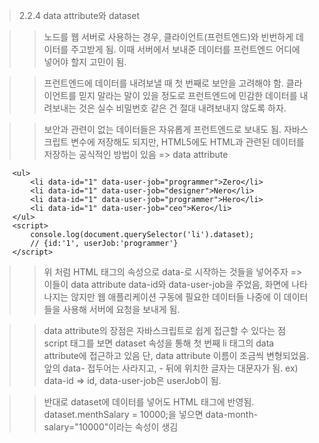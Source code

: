 > 2.2.4 data attribute와 dataset

>> 노드를 웹 서버로 사용하는 경우, 클라이언트(프런트엔드)와 빈번하게 데이터를 주고받게 됨.
>> 이때 서버에서 보내준 데이터를 프런트엔드 어디에 넣어야 할지 고민이 됨.

>> 프런트엔드에 데이터를 내려보낼 때 첫 번째로 보안을 고려해야 함.
>> 클라이언트를 믿지 말라는 말이 있을 정도로 프런트엔드에 민감한 데이터를 내려보내는 것은 실수 
>> 비밀번호 같은 건 절대 내려보내지 않도록 하자.

>> 보안과 관련이 없는 데이터들은 자유롭게 프런트엔드로 보내도 됨. 
>> 자바스크립트 변수에 저장해도 되지만, HTML5에도 HTML과 관련된 데이터를 저장하는 공식적인 방법이 있음 
>> => data attribute 

~~~
    <ul>
        <li data-id="1" data-user-job="programmer">Zero</li>
        <li data-id="1" data-user-job="designer">Nero</li>
        <li data-id="1" data-user-job="programmer">Hero</li>
        <li data-id="1" data-user-job="ceo">Kero</li>    
    </ul>
    <script>
        console.log(document.querySelector('li').dataset); 
        // {id:'1', userJob:'programmer'}
    </script>
~~~

>> 위 처럼 HTML 태그의 속성으로 data-로 시작하는 것들을 넣어주자 => 이들이 data attribute
>> data-id와 data-user-job을 주었음, 화면에 나타나지는 않지만 웹 애플리케이션 구동에 필요한 데이터들 
>> 나중에 이 데이터들을 사용해 서버에 요청을 보내게 됨.

>> data attribute의 장점은 자바스크립트로 쉽게 접근할 수 있다는 점 
>> script 태그를 보면 dataset 속성을 통해 첫 번째 li 태그의 data attribute에 접근하고 있음 
>> 단, data attribute 이름이 조금씩 변형되었음.
>> 앞의 data- 접두어는 사라지고, - 뒤에 위치한 글자는 대문자가 됨.
>> ex) data-id => id, data-user-job은 userJob이 됨.

>> 반대로 dataset에 데이터를 넣어도 HTML 태그에 반영됨.
>> dataset.menthSalary = 10000;을 넣으면 data-month-salary="10000"이라는 속성이 생김



